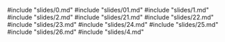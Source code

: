 #include "slides/0.md"
#include "slides/01.md"
#include "slides/1.md"
#include "slides/2.md"
#include "slides/21.md"
#include "slides/22.md"
#include "slides/23.md"
#include "slides/24.md"
#include "slides/25.md"
#include "slides/26.md"
#include "slides/4.md"
